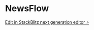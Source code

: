 # NewsFlow

[Edit in StackBlitz next generation editor ⚡️](https://stackblitz.com/~/github.com/jobrien784/NewsFlow)